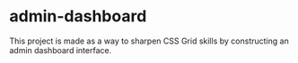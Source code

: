 # admin-dashboard

This project is made as a way to sharpen CSS Grid skills by constructing an admin dashboard interface. 
